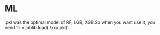 # ML
.pkl was the optimal model of RF, LGB, XGB.So when you want use it, you need 'lr = joblib.load(./xxx.pkl)'.
